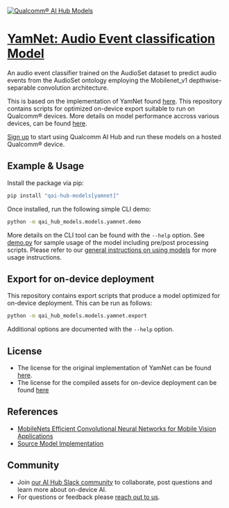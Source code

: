 [![Qualcomm® AI Hub Models](https://qaihub-public-assets.s3.us-west-2.amazonaws.com/qai-hub-models/quic-logo.jpg)](../../README.md)


# [YamNet: Audio Event classification Model](https://aihub.qualcomm.com/models/yamnet)

An audio event classifier trained on the AudioSet dataset to predict audio events from the AudioSet ontology employing the Mobilenet_v1 depthwise-separable convolution architecture.

This is based on the implementation of YamNet found [here](https://github.com/w-hc/torch_audioset). This repository contains scripts for optimized on-device
export suitable to run on Qualcomm® devices. More details on model performance
accross various devices, can be found [here](https://aihub.qualcomm.com/models/yamnet).

[Sign up](https://myaccount.qualcomm.com/signup) to start using Qualcomm AI Hub and run these models on a hosted Qualcomm® device.




## Example & Usage

Install the package via pip:
```bash
pip install "qai-hub-models[yamnet]"
```


Once installed, run the following simple CLI demo:

```bash
python -m qai_hub_models.models.yamnet.demo
```
More details on the CLI tool can be found with the `--help` option. See
[demo.py](demo.py) for sample usage of the model including pre/post processing
scripts. Please refer to our [general instructions on using
models](../../../#getting-started) for more usage instructions.

## Export for on-device deployment

This repository contains export scripts that produce a model optimized for
on-device deployment. This can be run as follows:

```bash
python -m qai_hub_models.models.yamnet.export
```
Additional options are documented with the `--help` option.


## License
* The license for the original implementation of YamNet can be found
  [here](https://github.com/w-hc/torch_audioset/blob/master/LICENSE).
* The license for the compiled assets for on-device deployment can be found [here](https://qaihub-public-assets.s3.us-west-2.amazonaws.com/qai-hub-models/Qualcomm+AI+Hub+Proprietary+License.pdf)


## References
* [MobileNets Efficient Convolutional Neural Networks for Mobile Vision Applications](https://arxiv.org/abs/1704.04861)
* [Source Model Implementation](https://github.com/w-hc/torch_audioset)



## Community
* Join [our AI Hub Slack community](https://aihub.qualcomm.com/community/slack) to collaborate, post questions and learn more about on-device AI.
* For questions or feedback please [reach out to us](mailto:ai-hub-support@qti.qualcomm.com).
